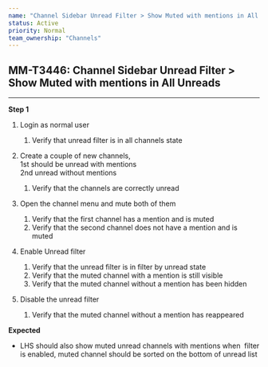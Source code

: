 ```yaml
---
name: "Channel Sidebar Unread Filter > Show Muted with mentions in All Unreads"
status: Active
priority: Normal
team_ownership: "Channels"
---
```


## MM-T3446: Channel Sidebar Unread Filter > Show Muted with mentions in All Unreads

---

**Step 1**

1. Login as normal user

   1. Verify that unread filter is in all channels state

2. Create a couple of new channels,\
   1st should be unread with mentions\
   2nd unread without mentions

   1. Verify that the channels are correctly unread

3. Open the channel menu and mute both of them

   1. Verify that the first channel has a mention and is muted
   2. Verify that the second channel does not have a mention and is muted

4. Enable Unread filter

   1. Verify that the unread filter is in filter by unread state
   2. Verify that the muted channel with a mention is still visible
   3. Verify that the muted channel without a mention has been hidden

5. Disable the unread filter

   1. Verify that the muted channel without a mention has reappeared

**Expected**

- LHS should also show muted unread channels with mentions when  filter is enabled, muted channel should be sorted on the bottom of unread list

